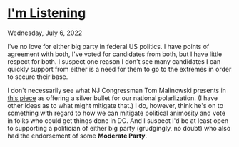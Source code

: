 # [I'm Listening](/i'm-listening)
<div class=post-date>Wednesday, July 6, 2022</div>

I've no love for either big party in federal US politics. I have points of agreement with both, I've voted for candidates from both, but I have little respect for both. I suspect one reason I don't see many candidates I can quickly support from either is a need for them to go to the extremes in order to secure their base.

I don't necessarily see what NJ Congressman Tom Malinowski presents in [this piece](https://www.nytimes.com/2022/07/06/opinion/moderate-party-new-jersey.html) as offering a silver bullet for our national polarlization. (I have other ideas as to what might mitigate that.) I do, however, think he's on to something with regard to how we can mitigate political animosity and vote in folks who could get things done in DC. And I suspect I'd be at least open to supporting a politician of either big party (grudgingly, no doubt) who also had the endorsement of some **Moderate Party**.
